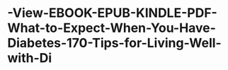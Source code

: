 # -View-EBOOK-EPUB-KINDLE-PDF-What-to-Expect-When-You-Have-Diabetes-170-Tips-for-Living-Well-with-Di